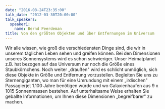 ```yaml
---
date: "2016-08-24T23:35:00"
talk_date: "2012-03-30T20:00:00"
talk_speakers:
  speaker1:
    name: Bernd Peerdeman
title: Von den größten Objekten und über Entfernungen im Universum
---
```


Wir alle wissen, wie groß die verschiedensten Dinge sind, die wir in unserem täglichen Leben sehen und greifen können. Bei den Dimensionen unseres Sonnensystems wird es schon schwieriger. Unser Heimatplanet z.B. hat bezogen auf das Universum nur noch die Größe eines Staubkörnchens. Noch weiter „draußen" wird es schlicht unmöglich, sich diese Objekte in Größe und Entfernung vorzustellen. Begleiten Sie uns zu Sternengiganten, wo man für eine Umrundung mit einem „irdischen" Passagierjet 1.100 Jahre benötigen würde und wo Galaxienhaufen aus 9 x 1015 Sonnenmassen bestehen.
Auf unterhaltsame Weise erhalten Sie geballte Informationen, um Ihnen diese Dimensionen „begreifbarer" zu machen.
